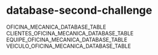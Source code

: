 # database-second-challenge

OFICINA_MECANICA_DATABASE_TABLE
CLIENTES_OFICINA_MECANICA_DATABASE_TABLE
EQUIPE_OFICINA_MECANICA_DATABASE_TABLE
VEICULO_OFICINA_MECANICA_DATABASE_TABLE


